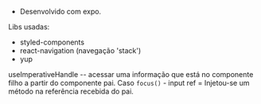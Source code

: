 - Desenvolvido com expo.

Libs usadas:
- styled-components
- react-navigation (navegação 'stack')
- yup


useImperativeHandle -- acessar uma informação que está no componente filho a partir do componente pai. Caso `focus()` - input ref = Injetou-se um método na referência recebida do pai.